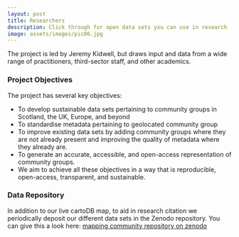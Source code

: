 ```yaml
---
layout: post
title: Researchers
description: Click through for open data sets you can use in research
image: assets/images/pic06.jpg
---
```


The project is led by Jeremy Kidwell, but draws input and data from a wide range of practitioners, third-sector staff, and other academics.

### Project Objectives

The project has several key objectives:

- To develop sustainable data sets pertaining to community groups in Scotland, the UK, Europe, and beyond
- To standardise metadata pertaining to geolocated community group
 - To improve existing data sets by adding community groups where they are not already present and improving the quality of metadata where they already are.
- To generate an accurate, accessible, and open-access representation of community groups.
- We aim to achieve all these objectives in a way that is reproducible, open-access, transparent, and sustainable.


### Data Repository

In addition to our live cartoDB map, to aid in research citation we periodically deposit our different data sets in the Zenodo repository. You can give this a look here: 
[mapping community repository on zenodo](https://zenodo.org/communities/mapping-community)